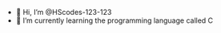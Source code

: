 - 👋 Hi, I’m @HScodes-123-123
- 🌱 I’m currently learning the programming language called C

<!---
HScodes-123-123/HScodes-123-123 is a ✨ special ✨ repository because its `README.md` (this file) appears on your GitHub profile.
You can click the Preview link to take a look at your changes.
--->
